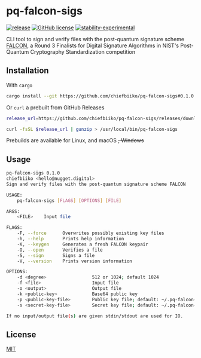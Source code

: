 # pq-falcon-sigs

[![release](https://img.shields.io/github/release/chiefbiiko/pq-falcon-sigs/all.svg)](https://github.com/chiefbiiko/pq-falcon-sigs/releases/latest) [![GitHub license](https://img.shields.io/github/license/chiefbiiko/pq-falcon-sigs.svg)](https://github.com/chiefbiiko/pq-falcon-sigs/blob/main/LICENSE) [![stability-experimental](https://img.shields.io/badge/stability-experimental-orange.svg)](https://github.com/chiefbiiko/pq-falcon-sigs)

CLI tool to sign and verify files with the post-quantum signature scheme [FALCON](https://falcon-sign.info/), a Round 3 Finalists for Digital Signature Algorithms in NIST's Post-Quantum Cryptography Standardization competition

## Installation

With `cargo`

``` bash
cargo install --git https://github.com/chiefbiiko/pq-falcon-sigs#0.1.0
```

Or `curl` a prebuilt from GitHub Releases

``` bash
release_url=https://github.com/chiefbiiko/pq-falcon-sigs/releases/download/v0.1.0/pq-falcon-sigs-v0.1.0-x86_64-unknown-linux-gnu.gz

curl -fsSL $release_url | gunzip > /usr/local/bin/pq-falcon-sigs
```

Prebuilds are available for Linux, and macOS ~~, Windows~~

## Usage

``` bash
pq-falcon-sigs 0.1.0
chiefbiiko <hello@nugget.digital>
Sign and verify files with the post-quantum signature scheme FALCON

USAGE:
    pq-falcon-sigs [FLAGS] [OPTIONS] [FILE]

ARGS:
    <FILE>    Input file

FLAGS:
    -F, --force      Overwrites possibly existing key files
    -h, --help       Prints help information
    -K, --keygen     Generates a fresh FALCON keypair
    -O, --open       Verifies a file
    -S, --sign       Signs a file
    -V, --version    Prints version information

OPTIONS:
    -d <degree>                 512 or 1024; default 1024
    -f <file>                   Input file
    -o <output>                 Output file
    -k <public-key>             Base64 public key
    -p <public-key-file>        Public key file; default: ~/.pq-falcon-sigs/public.key
    -s <secret-key-file>        Secret key file; default: ~/.pq-falcon-sigs/secret.key

If no input/output file(s) are given stdin/stdout are used for IO.
```

## License

[MIT](./LICENSE)
